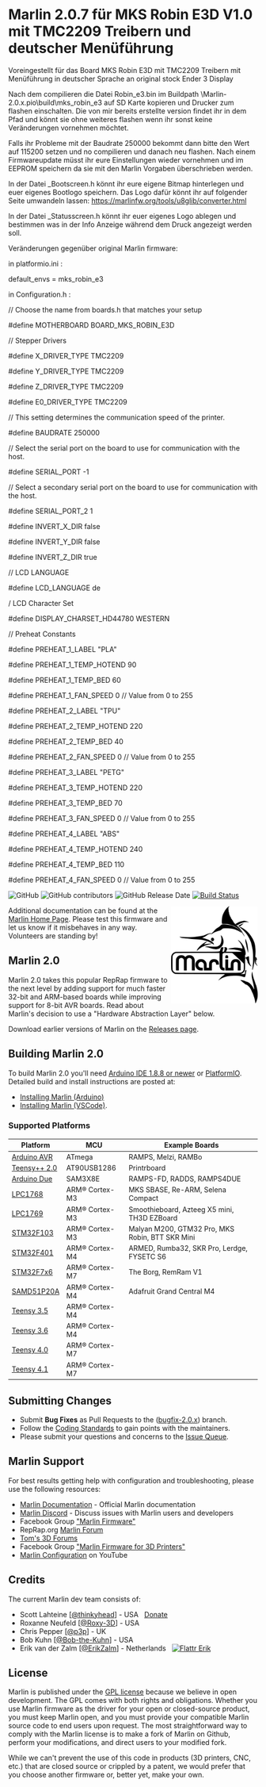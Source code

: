 # Marlin 2.0.7 für MKS Robin E3D V1.0 mit TMC2209 Treibern und deutscher Menüführung

Voreingestellt für das Board MKS Robin E3D mit TMC2209 Treibern mit Menüführung in deutscher Sprache an original stock Ender 3 Display 

Nach dem compilieren die Datei Robin_e3.bin im Buildpath \Marlin-2.0.x.pio\build\mks_robin_e3 auf SD Karte kopieren und Drucker zum flashen einschalten. Die von mir bereits erstellte version findet ihr in dem Pfad und könnt sie ohne weiteres flashen wenn ihr sonst keine Veränderungen vornehmen möchtet.

Falls ihr Probleme mit der Baudrate 250000 bekommt dann bitte den Wert auf 115200 setzen und no compilieren und danach neu flashen.
Nach einem Firmwareupdate müsst ihr eure Einstellungen wieder vornehmen und im EEPROM speichern da sie mit den Marlin Vorgaben überschrieben werden.

In der Datei _Bootscreen.h könnt ihr eure eigene Bitmap hinterlegen und euer eigenes Bootlogo speichern. Das Logo dafür könnt ihr auf folgender Seite umwandeln lassen:
https://marlinfw.org/tools/u8glib/converter.html

In der Datei _Statusscreen.h könnt ihr euer eigenes Logo ablegen und bestimmen was in der Info Anzeige während dem Druck angezeigt werden soll.

Veränderungen gegenüber original Marlin firmware:

in platformio.ini :

default_envs = mks_robin_e3

in Configuration.h :

// Choose the name from boards.h that matches your setup

#define MOTHERBOARD BOARD_MKS_ROBIN_E3D

// Stepper Drivers

#define X_DRIVER_TYPE TMC2209

#define Y_DRIVER_TYPE TMC2209

#define Z_DRIVER_TYPE TMC2209

#define E0_DRIVER_TYPE TMC2209

// This setting determines the communication speed of the printer.

#define BAUDRATE 250000

// Select the serial port on the board to use for communication with the host.

#define SERIAL_PORT -1

// Select a secondary serial port on the board to use for communication with the host.

#define SERIAL_PORT_2 1

#define INVERT_X_DIR false

#define INVERT_Y_DIR false

#define INVERT_Z_DIR true

// LCD LANGUAGE

#define LCD_LANGUAGE de

/ LCD Character Set

#define DISPLAY_CHARSET_HD44780 WESTERN

// Preheat Constants

#define PREHEAT_1_LABEL "PLA"

#define PREHEAT_1_TEMP_HOTEND 90

#define PREHEAT_1_TEMP_BED 60

#define PREHEAT_1_FAN_SPEED 0 // Value from 0 to 255

#define PREHEAT_2_LABEL "TPU"

#define PREHEAT_2_TEMP_HOTEND 220

#define PREHEAT_2_TEMP_BED 40

#define PREHEAT_2_FAN_SPEED 0 // Value from 0 to 255

#define PREHEAT_3_LABEL "PETG"

#define PREHEAT_3_TEMP_HOTEND 220

#define PREHEAT_3_TEMP_BED 70

#define PREHEAT_3_FAN_SPEED 0 // Value from 0 to 255

#define PREHEAT_4_LABEL "ABS"

#define PREHEAT_4_TEMP_HOTEND 240

#define PREHEAT_4_TEMP_BED 110

#define PREHEAT_4_FAN_SPEED 0 // Value from 0 to 255





![GitHub](https://img.shields.io/github/license/marlinfirmware/marlin.svg)
![GitHub contributors](https://img.shields.io/github/contributors/marlinfirmware/marlin.svg)
![GitHub Release Date](https://img.shields.io/github/release-date/marlinfirmware/marlin.svg)
[![Build Status](https://github.com/MarlinFirmware/Marlin/workflows/CI/badge.svg?branch=bugfix-2.0.x)](https://github.com/MarlinFirmware/Marlin/actions)

<img align="right" width=175 src="buildroot/share/pixmaps/logo/marlin-250.png" />

Additional documentation can be found at the [Marlin Home Page](https://marlinfw.org/).
Please test this firmware and let us know if it misbehaves in any way. Volunteers are standing by!

## Marlin 2.0

Marlin 2.0 takes this popular RepRap firmware to the next level by adding support for much faster 32-bit and ARM-based boards while improving support for 8-bit AVR boards. Read about Marlin's decision to use a "Hardware Abstraction Layer" below.

Download earlier versions of Marlin on the [Releases page](https://github.com/MarlinFirmware/Marlin/releases).

## Building Marlin 2.0

To build Marlin 2.0 you'll need [Arduino IDE 1.8.8 or newer](https://www.arduino.cc/en/main/software) or [PlatformIO](http://docs.platformio.org/en/latest/ide.html#platformio-ide). Detailed build and install instructions are posted at:

  - [Installing Marlin (Arduino)](http://marlinfw.org/docs/basics/install_arduino.html)
  - [Installing Marlin (VSCode)](http://marlinfw.org/docs/basics/install_platformio_vscode.html).

### Supported Platforms

  Platform|MCU|Example Boards
  --------|---|-------
  [Arduino AVR](https://www.arduino.cc/)|ATmega|RAMPS, Melzi, RAMBo
  [Teensy++ 2.0](http://www.microchip.com/wwwproducts/en/AT90USB1286)|AT90USB1286|Printrboard
  [Arduino Due](https://www.arduino.cc/en/Guide/ArduinoDue)|SAM3X8E|RAMPS-FD, RADDS, RAMPS4DUE
  [LPC1768](http://www.nxp.com/products/microcontrollers-and-processors/arm-based-processors-and-mcus/lpc-cortex-m-mcus/lpc1700-cortex-m3/512kb-flash-64kb-sram-ethernet-usb-lqfp100-package:LPC1768FBD100)|ARM® Cortex-M3|MKS SBASE, Re-ARM, Selena Compact
  [LPC1769](https://www.nxp.com/products/processors-and-microcontrollers/arm-microcontrollers/general-purpose-mcus/lpc1700-cortex-m3/512kb-flash-64kb-sram-ethernet-usb-lqfp100-package:LPC1769FBD100)|ARM® Cortex-M3|Smoothieboard, Azteeg X5 mini, TH3D EZBoard
  [STM32F103](https://www.st.com/en/microcontrollers-microprocessors/stm32f103.html)|ARM® Cortex-M3|Malyan M200, GTM32 Pro, MKS Robin, BTT SKR Mini
  [STM32F401](https://www.st.com/en/microcontrollers-microprocessors/stm32f401.html)|ARM® Cortex-M4|ARMED, Rumba32, SKR Pro, Lerdge, FYSETC S6
  [STM32F7x6](https://www.st.com/en/microcontrollers-microprocessors/stm32f7x6.html)|ARM® Cortex-M7|The Borg, RemRam V1
  [SAMD51P20A](https://www.adafruit.com/product/4064)|ARM® Cortex-M4|Adafruit Grand Central M4
  [Teensy 3.5](https://www.pjrc.com/store/teensy35.html)|ARM® Cortex-M4|
  [Teensy 3.6](https://www.pjrc.com/store/teensy36.html)|ARM® Cortex-M4|
  [Teensy 4.0](https://www.pjrc.com/store/teensy40.html)|ARM® Cortex-M7|
  [Teensy 4.1](https://www.pjrc.com/store/teensy41.html)|ARM® Cortex-M7|

## Submitting Changes

- Submit **Bug Fixes** as Pull Requests to the ([bugfix-2.0.x](https://github.com/MarlinFirmware/Marlin/tree/bugfix-2.0.x)) branch.
- Follow the [Coding Standards](http://marlinfw.org/docs/development/coding_standards.html) to gain points with the maintainers.
- Please submit your questions and concerns to the [Issue Queue](https://github.com/MarlinFirmware/Marlin/issues).

## Marlin Support

For best results getting help with configuration and troubleshooting, please use the following resources:

- [Marlin Documentation](http://marlinfw.org) - Official Marlin documentation
- [Marlin Discord](https://discord.gg/n5NJ59y) - Discuss issues with Marlin users and developers
- Facebook Group ["Marlin Firmware"](https://www.facebook.com/groups/1049718498464482/)
- RepRap.org [Marlin Forum](http://forums.reprap.org/list.php?415)
- [Tom's 3D Forums](https://forum.toms3d.org/)
- Facebook Group ["Marlin Firmware for 3D Printers"](https://www.facebook.com/groups/3Dtechtalk/)
- [Marlin Configuration](https://www.youtube.com/results?search_query=marlin+configuration) on YouTube

## Credits

The current Marlin dev team consists of:

 - Scott Lahteine [[@thinkyhead](https://github.com/thinkyhead)] - USA &nbsp; [Donate](http://www.thinkyhead.com/donate-to-marlin)
 - Roxanne Neufeld [[@Roxy-3D](https://github.com/Roxy-3D)] - USA
 - Chris Pepper [[@p3p](https://github.com/p3p)] - UK
 - Bob Kuhn [[@Bob-the-Kuhn](https://github.com/Bob-the-Kuhn)] - USA
 - Erik van der Zalm [[@ErikZalm](https://github.com/ErikZalm)] - Netherlands &nbsp; [![Flattr Erik](https://api.flattr.com/button/flattr-badge-large.png)](https://flattr.com/submit/auto?user_id=ErikZalm&url=https://github.com/MarlinFirmware/Marlin&title=Marlin&language=&tags=github&category=software)

## License

Marlin is published under the [GPL license](/LICENSE) because we believe in open development. The GPL comes with both rights and obligations. Whether you use Marlin firmware as the driver for your open or closed-source product, you must keep Marlin open, and you must provide your compatible Marlin source code to end users upon request. The most straightforward way to comply with the Marlin license is to make a fork of Marlin on Github, perform your modifications, and direct users to your modified fork.

While we can't prevent the use of this code in products (3D printers, CNC, etc.) that are closed source or crippled by a patent, we would prefer that you choose another firmware or, better yet, make your own.

